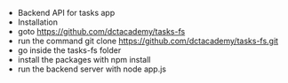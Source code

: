 - Backend API for tasks app
- Installation
- goto https://github.com/dctacademy/tasks-fs
- run the command git clone https://github.com/dctacademy/tasks-fs.git
- go inside the tasks-fs folder
- install the packages with npm install
- run the backend server with node app.js
